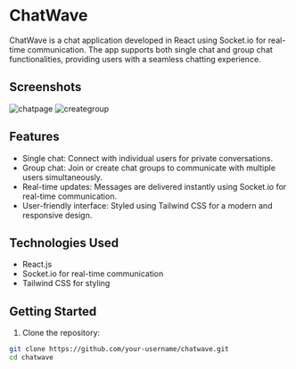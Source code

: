 # ChatWave

ChatWave is a chat application developed in React using Socket.io for real-time communication. The app supports both single chat and group chat functionalities, providing users with a seamless chatting experience.

## Screenshots

![chatpage](https://github.com/Jasil-kk/ChatWave/assets/121795028/3f37347a-d67d-4626-bcc1-93323ae5132a)
![creategroup](https://github.com/Jasil-kk/ChatWave/assets/121795028/38646b15-6d8b-463a-a002-1a780bc09d72)


## Features

- Single chat: Connect with individual users for private conversations.
- Group chat: Join or create chat groups to communicate with multiple users simultaneously.
- Real-time updates: Messages are delivered instantly using Socket.io for real-time communication.
- User-friendly interface: Styled using Tailwind CSS for a modern and responsive design.

## Technologies Used

- React.js
- Socket.io for real-time communication
- Tailwind CSS for styling

## Getting Started

1. Clone the repository:

```bash
git clone https://github.com/your-username/chatwave.git
cd chatwave
